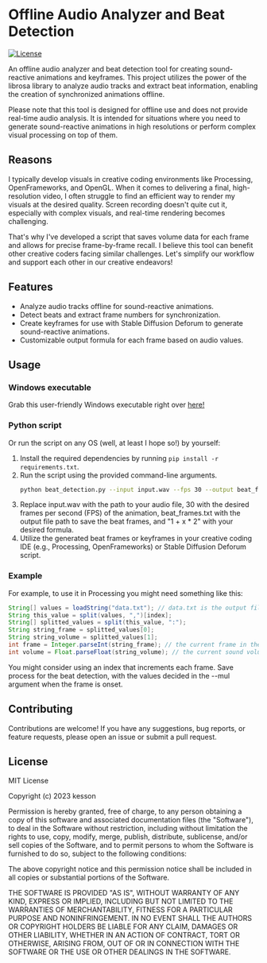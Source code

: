 # Offline Audio Analyzer and Beat Detection

[![License](https://img.shields.io/github/license/your-username/your-repo.svg)](LICENSE)

An offline audio analyzer and beat detection tool for creating sound-reactive animations and keyframes. This project utilizes the power of the librosa library to analyze audio tracks and extract beat information, enabling the creation of synchronized animations offline.

Please note that this tool is designed for offline use and does not provide real-time audio analysis. It is intended for situations where you need to generate sound-reactive animations in high resolutions or perform complex visual processing on top of them.

## Reasons

I typically develop visuals in creative coding environments like Processing, OpenFrameworks, and OpenGL. When it comes to delivering a final, high-resolution video, I often struggle to find an efficient way to render my visuals at the desired quality. Screen recording doesn't quite cut it, especially with complex visuals, and real-time rendering becomes challenging.

That's why I've developed a script that saves volume data for each frame and allows for precise frame-by-frame recall. I believe this tool can benefit other creative coders facing similar challenges. Let's simplify our workflow and support each other in our creative endeavors!

## Features

- Analyze audio tracks offline for sound-reactive animations.
- Detect beats and extract frame numbers for synchronization.
- Create keyframes for use with Stable Diffusion Deforum to generate sound-reactive animations.
- Customizable output formula for each frame based on audio values.

## Usage

### Windows executable

Grab this user-friendly Windows executable right over [here!](https://github.com/kessoning/Audio-Offline-Analysis/releases/tag/v0.1)

### Python script

Or run the script on any OS (well, at least I hope so!) by yourself:

1. Install the required dependencies by running `pip install -r requirements.txt`.
2. Run the script using the provided command-line arguments.
   ```bash
   python beat_detection.py --input input.wav --fps 30 --output beat_frames.txt --formula "1 + x * 2"
3. Replace input.wav with the path to your audio file, 30 with the desired frames per second (FPS) of the animation, beat_frames.txt with the output file path to save the beat frames, and "1 + x * 2" with your desired formula.
4. Utilize the generated beat frames or keyframes in your creative coding IDE (e.g., Processing, OpenFrameworks) or Stable Diffusion Deforum script.

### Example

For example, to use it in Processing you might need something like this:

```Java
String[] values = loadString("data.txt"); // data.txt is the output file of the audio_to_params.py
String this_value = split(values, ",")[index];
String[] splitted_values = split(this_value, ":");
String string_frame = splitted_values[0];
String string_volume = splitted_values[1];
int frame = Integer.parseInt(string_frame); // the current frame in the file
int volume = Float.parseFloat(string_volume); // the current sound volume from the file
```

You might consider using an index that increments each frame. Save process for the beat detection, with the values decided in the --mul argument when the frame is onset.

## Contributing

Contributions are welcome! If you have any suggestions, bug reports, or feature requests, please open an issue or submit a pull request.

## License

MIT License

Copyright (c) 2023 kesson

Permission is hereby granted, free of charge, to any person obtaining a copy
of this software and associated documentation files (the "Software"), to deal
in the Software without restriction, including without limitation the rights
to use, copy, modify, merge, publish, distribute, sublicense, and/or sell
copies of the Software, and to permit persons to whom the Software is
furnished to do so, subject to the following conditions:

The above copyright notice and this permission notice shall be included in all
copies or substantial portions of the Software.

THE SOFTWARE IS PROVIDED "AS IS", WITHOUT WARRANTY OF ANY KIND, EXPRESS OR
IMPLIED, INCLUDING BUT NOT LIMITED TO THE WARRANTIES OF MERCHANTABILITY,
FITNESS FOR A PARTICULAR PURPOSE AND NONINFRINGEMENT. IN NO EVENT SHALL THE
AUTHORS OR COPYRIGHT HOLDERS BE LIABLE FOR ANY CLAIM, DAMAGES OR OTHER
LIABILITY, WHETHER IN AN ACTION OF CONTRACT, TORT OR OTHERWISE, ARISING FROM,
OUT OF OR IN CONNECTION WITH THE SOFTWARE OR THE USE OR OTHER DEALINGS IN THE
SOFTWARE.